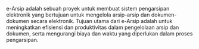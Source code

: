 e-Arsip adalah sebuah proyek untuk membuat sistem pengarsipan elektronik yang bertujuan untuk mengelola arsip-arsip dan dokumen-dokumen secara elektronik. Tujuan utama dari e-Arsip adalah untuk meningkatkan efisiensi dan produktivitas dalam pengelolaan arsip dan dokumen, serta mengurangi biaya dan waktu yang diperlukan dalam proses pengarsipan.